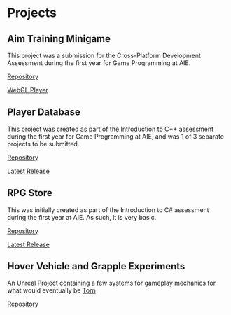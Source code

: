 # Projects

## Aim Training Minigame

This project was a submission for the Cross-Platform Development Assessment during the first year for Game Programming at AIE.

[Repository](https://github.com/patgilfoil/AimTrainingMinigame)

[WebGL Player](https://patgilfoil.github.io/AimTrainingMinigame/Game/)

## Player Database

This project was created as part of the Introduction to C++ assessment during the first year for Game Programming at AIE, and was 1 of 3 separate projects to be submitted.

[Repository](https://github.com/patgilfoil/PlayerDatabase)

[Latest Release](https://github.com/patgilfoil/PlayerDatabase/releases/tag/v1)

## RPG Store

This was initially created as part of the Introduction to C# assessment during the first year at AIE. As such, it is very basic.

[Repository](https://github.com/patgilfoil/RPGStore)

[Latest Release](https://github.com/patgilfoil/RPGStore/releases/tag/v1)

## Hover Vehicle and Grapple Experiments

An Unreal Project containing a few systems for gameplay mechanics for what would eventually be [Torn](https://team-light.itch.io/torn)

[Repository](https://github.com/patgilfoil/HoverVehicleAndGrappleExperiments)
